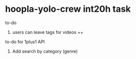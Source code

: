# hoopla-yolo-crew int20h task

to-do

1. users can leave tags for videos ++


to-do for 1plus1 API

1. Add search by category (genre)
